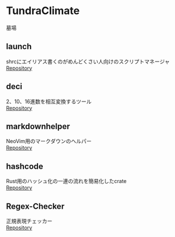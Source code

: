 # TundraClimate

墓場

## launch

shrcにエイリアス書くのがめんどくさい人向けのスクリプトマネージャ  
[Repository](https://github.com/TundraClimate/launch)

## deci

2、10、16進数を相互変換するツール  
[Repository](https://github.com/TundraClimate/deci)

## markdownhelper

NeoVim用のマークダウンのヘルパー  
[Repository](https://github.com/TundraClimate/markdownhelper)

## hashcode

Rust用のハッシュ化の一連の流れを簡易化したcrate  
[Repository](https://github.com/TundraClimate/hashcode)

## Regex-Checker

正規表現チェッカー  
[Repository](https://github.com/TundraClimate/Regex-Checker)
